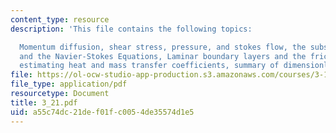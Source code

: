 ```yaml
---
content_type: resource
description: 'This file contains the following topics:

  Momentum diffusion, shear stress, pressure, and stokes flow, the substantial derivative
  and the Navier-Stokes Equations, Laminar boundary layers and the friction factor,
  estimating heat and mass transfer coefficients, summary of dimensionless numbers.'
file: https://ol-ocw-studio-app-production.s3.amazonaws.com/courses/3-185-transport-phenomena-in-materials-engineering-fall-2003/a55c74dc21def01fc0054de35574d1e5_3_21.pdf
file_type: application/pdf
resourcetype: Document
title: 3_21.pdf
uid: a55c74dc-21de-f01f-c005-4de35574d1e5
---
```

